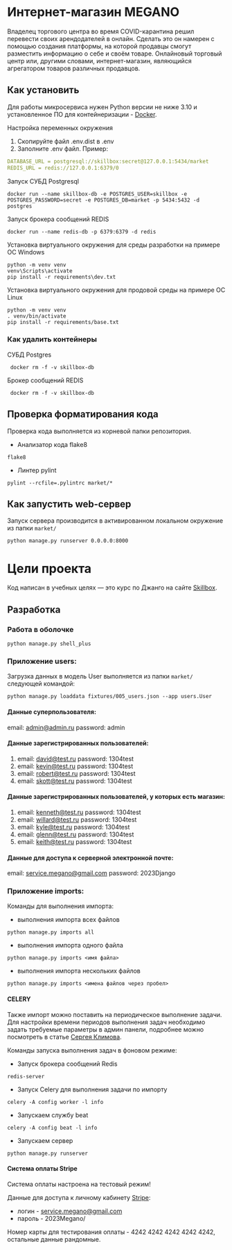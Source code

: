 # Интернет-магазин MEGANO
Владелец торгового центра во время COVID-карантина решил перевести своих арендодателей в онлайн. Сделать это он намерен с помощью создания платформы, на которой продавцы смогут разместить информацию о себе и своём товаре. Онлайновый торговый центр или, другими словами, интернет-магазин, являющийся агрегатором товаров различных продавцов.

## Как установить
Для работы микросервиса нужен Python версии не ниже 3.10 и установленное ПО для контейнеризации - [Docker](https://docs.docker.com/engine/install/).    

Настройка переменных окружения  
1. Скопируйте файл .env.dist в .env
2. Заполните .env файл. Пример:  
```yaml
DATABASE_URL = postgresql://skillbox:secret@127.0.0.1:5434/market
REDIS_URL = redis://127.0.0.1:6379/0
```

Запуск СУБД Postgresql
```shell
docker run --name skillbox-db -e POSTGRES_USER=skillbox -e POSTGRES_PASSWORD=secret -e POSTGRES_DB=market -p 5434:5432 -d postgres
```
Запуск брокера сообщений REDIS
```shell
docker run --name redis-db -p 6379:6379 -d redis 
```
Установка виртуального окружения для среды разработки на примере ОС Windows
```shell
python -m venv venv
venv\Scripts\activate
pip install -r requirements\dev.txt
```
Установка виртуального окружения для продовой среды на примере ОС Linux
```shell
python -m venv venv
. venv/bin/activate
pip install -r requirements/base.txt
```  
### Как удалить контейнеры
СУБД Postgres  
```
 docker rm -f -v skillbox-db
```

Брокер сообщений REDIS  
```
 docker rm -f -v skillbox-db
```

## Проверка форматирования кода
Проверка кода выполняется из корневой папки репозитория.    
* Анализатор кода flake8  
```shell
flake8
```
* Линтер pylint  
```shell
pylint --rcfile=.pylintrc market/* 
```

## Как запустить web-сервер
Запуск сервера производится в активированном локальном окружение из папки `market/`
```shell
python manage.py runserver 0.0.0.0:8000
```

# Цели проекта

Код написан в учебных целях — это курс по Джанго на сайте [Skillbox](https://go.skillbox.ru/education/course/django-framework).  

## Разработка
### Работа в оболочке
```shell
python manage.py shell_plus
```
### Приложение users:

Загрузка данных в модель User выполняется из папки `market/` следующей командой:

```shell
python manage.py loaddata fixtures/005_users.json --app users.User
```

#### Данные cуперпользователя:

email: admin@admin.ru password: admin

#### Данные зарегистрированных пользователей:

1. email: david@test.ru password: 1304test
2. email: kevin@test.ru password: 1304test
3. email: robert@test.ru password: 1304test
4. email: skott@test.ru password: 1304test

#### Данные зарегистрированных пользователей, у которых есть магазин:

1. email: kenneth@test.ru password: 1304test
2. email: willard@test.ru password: 1304test
3. email: kyle@test.ru password: 1304test
4. email: glenn@test.ru password: 1304test
5. email: keith@test.ru password: 1304test  

#### Данные для доступа к серверной электронной почте:

email: service.megano@gmail.com password: 2023Django

### Приложение imports:

Команды для выполнения импорта:

- выполнения импорта всех файлов
````shell
python manage.py imports all
````
- выполнения импорта одного файла
````shell
python manage.py imports <имя файла>
````
- выполнения импорта нескольких файлов
````shell
python manage.py imports <имена файлов через пробел>
````

#### CELERY

Также импорт можно поставить на периодическое выполнение задачи.
Для настройки времени периодов выполнения задач необходимо задать требуемые параметры 
в админ панели, подробнее можно посмотреть в статье [Сергея Климова](https://habr.com/ru/articles/711590/).

Команды запуска выполнения задач в фоновом режиме:

- Запуск брокера сообщений Redis
````shell
redis-server
````
- Запуск Celery для выполнения задачи по импорту
````shell
celery -A config worker -l info
````
- Запускаем службу beat
````shell
celery -A config beat -l info
````
- Запускаем сервер
````shell
python manage.py runserver
````


#### Система оплаты Stripe

Система оплаты настроена на тестовый режим!

Данные для доступа к личному кабинету [Stripe](https://dashboard.stripe.com/test/dashboard):
 - логин - service.megano@gmail.com
 - пароль - 2023Megano/

Номер карты для тестирования оплаты - 
4242 4242 4242 4242 4242, остальные данные рандомные.
